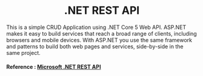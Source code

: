 <h1 align="center">.NET REST API</h1>

This is a simple CRUD Application using .NET Core 5 Web API. ASP.NET makes it easy to build services that reach a broad range of clients, including browsers and mobile devices. With ASP.NET you use the same framework and patterns to build both web pages and services, side-by-side in the same project.

#### Reference : [Microsoft .NET REST API](https://dotnet.microsoft.com/en-us/apps/aspnet/apis)
